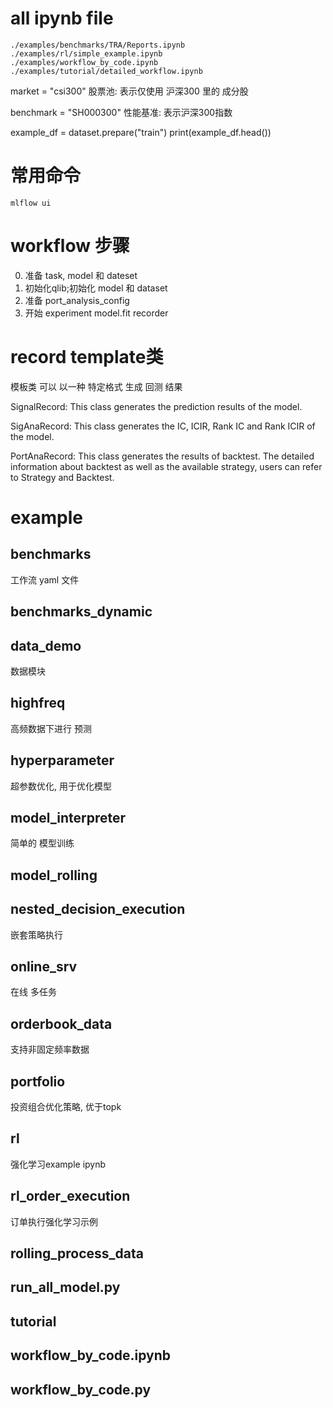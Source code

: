 # all ipynb file
```
./examples/benchmarks/TRA/Reports.ipynb
./examples/rl/simple_example.ipynb
./examples/workflow_by_code.ipynb
./examples/tutorial/detailed_workflow.ipynb

```


market = "csi300"  股票池: 表示仅使用 沪深300 里的 成分股

benchmark = "SH000300"  性能基准: 表示沪深300指数


example_df = dataset.prepare("train")
print(example_df.head())


# 常用命令
```
mlflow ui
```


# workflow 步骤
0. 准备 task,  model 和 dateset
1. 初始化qlib;初始化 model 和 dataset
2. 准备 port_analysis_config
3. 开始 experiment
    model.fit
    recorder


# record template类

模板类 可以 以一种 特定格式 生成 回测 结果


SignalRecord: This class generates the prediction results of the model.

SigAnaRecord: This class generates the IC, ICIR, Rank IC and Rank ICIR of the model.

PortAnaRecord: This class generates the results of backtest. The detailed information about backtest as well as the available strategy, users can refer to Strategy and Backtest.



# example

## benchmarks
工作流 yaml 文件
## benchmarks_dynamic


## data_demo
数据模块

## highfreq
高频数据下进行 预测

## hyperparameter
超参数优化, 用于优化模型

## model_interpreter
简单的 模型训练

## model_rolling


## nested_decision_execution

嵌套策略执行

## online_srv

在线 多任务

## orderbook_data
支持非固定频率数据


## portfolio

投资组合优化策略, 优于topk

## rl

强化学习example ipynb

## rl_order_execution
订单执行强化学习示例


## rolling_process_data
## run_all_model.py
## tutorial
## workflow_by_code.ipynb
## workflow_by_code.py
